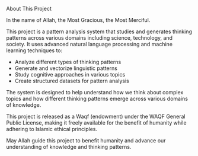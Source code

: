 About This Project

In the name of Allah, the Most Gracious, the Most Merciful.

This project is a pattern analysis system that studies and generates thinking patterns across various domains including science, technology, and society. It uses advanced natural language processing and machine learning techniques to:

- Analyze different types of thinking patterns
- Generate and vectorize linguistic patterns
- Study cognitive approaches in various topics
- Create structured datasets for pattern analysis

The system is designed to help understand how we think about complex topics and how different thinking patterns emerge across various domains of knowledge.

This project is released as a Waqf (endowment) under the WAQF General Public License, making it freely available for the benefit of humanity while adhering to Islamic ethical principles.

May Allah guide this project to benefit humanity and advance our understanding of knowledge and thinking patterns.

